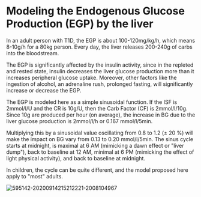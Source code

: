 Modeling the Endogenous Glucose Production (EGP) by the liver
=============================================================

In an adult person with T1D, the EGP is about 100-120mg/kg/h, which means 8-10g/h for a 80kg person. Every day, the liver releases 200-240g of carbs into the bloodstream. 

The EGP is significantly affected by the insulin activity, since in the repleted and rested state, insulin decreases the liver glucose production more than it increases  peripheral glucose uptake. Moreover, other factors like the ingestion of alcohol, an adrenaline rush, prolonged fasting, will significantly increase or decrease the EGP.

The EGP is modeled here as a simple sinusoidal function. If the ISF is 2mmol/l/U and the CR is 10g/U, then the Carb Factor (CF) is 2mmol/l/10g. Since 10g are produced per hour (on average), the increase in BG due to the liver glucose production is 2mmol/l/h or 0.167 mmol/l/5min. 

Multiplying this by a sinusoidal value oscillating from 0.8 to 1.2 (± 20 %) will make the impact on BG vary from 0.13 to 0.20 mmol/l/5min. The sinus cycle starts at midnight, is maximal at 6 AM (mimicking a dawn effect or "liver dump"), back to baseline at 12 AM, minimal at 6 PM (mimicking the effect of light physical activity), and back to baseline at midnight.

In children, the cycle can be quite different, and the model proposed here apply to "most" adults.

![595142-20200914215212221-2008104967](https://user-images.githubusercontent.com/18611419/118400717-71af4580-b66b-11eb-9356-abb859db304f.jpg)